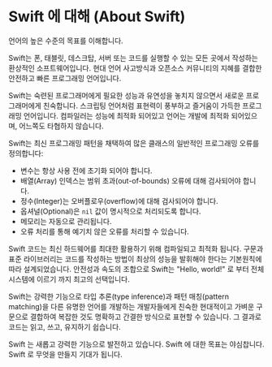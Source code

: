 # Swift 에 대해 (About Swift)

언어의 높은 수준의 목표를 이해합니다.

Swift는 폰, 태블릿, 데스크탑, 서버
또는 코드를 실행할 수 있는 모든 곳에서
작성하는 환상적인 소프트웨어입니다.
현대 언어 사고방식과
오픈소스 커뮤니티의 지혜를 결합한
안전하고 빠른 프로그래밍 언어입니다.

Swift는 숙련된 프로그래머에게
필요한 성능과 유연성을 놓치지 않으면서
새로운 프로그래머에게 친숙합니다.
스크립팅 언어처럼 표현력이 풍부하고
즐거움이 가득한 프로그래밍 언어입니다.
컴파일러는 성능에 최적화 되어있고
언어는 개발에 최적화 되어있으며,
어느쪽도 타협하지 않습니다.

Swift는 최신 프로그래밍 패턴을 채택하여
많은 클래스의 일반적인 프로그래밍 오류를 정의합니다:

* 변수는 항상 사용 전에 초기화 되어야 합니다.
* 배열(Array) 인덱스는 범위 초과(out-of-bounds) 오류에 대해 검사되어야 합니다.
* 정수(Integer)는 오버플로우(overflow)에 대해 검사되어야 합니다.
* 옵셔널(Optional)은 `nil` 값이 명시적으로 처리되도록 합니다.
* 메모리는 자동으로 관리됩니다.
* 오류 처리를 통해 예기치 않은 오류를 처리할 수 있습니다.

Swift 코드는 최신 하드웨어를 최대한 활용하기 위해 컴파일되고 최적화 됩니다.
구문과 표준 라이브러리는
코드를 작성하는 방법이
최상의 성능을 발휘해야 한다는 기본원칙에 따라 설계되었습니다.
안전성과 속도의 조합으로 Swift는 "Hello, world!" 로 부터
전체 시스템에 이르기 까지 최고의 선택입니다.

Swift는 강력한 기능으로 타입 추론(type inference)과 패턴 매칭(pattern matching)을
다른 유명한 언어를 개발하는 개발자들에게 친숙한
현대적이고 가벼운 구문으로 결합하여
복잡한 것도 명확하고 간결한 방식으로 표현할 수 있습니다.
그 결과로 코드는 읽고, 쓰고, 유지하기 쉽습니다.

Swift 는 새롭고 강력한 기능으로 발전하고 있습니다.
Swift 에 대한 목표는 야심찹니다.
Swift 로 무엇을 만들지 기대가 됩니다.

<!--
This source file is part of the Swift.org open source project

Copyright (c) 2014 - 2022 Apple Inc. and the Swift project authors
Licensed under Apache License v2.0 with Runtime Library Exception

See https://swift.org/LICENSE.txt for license information
See https://swift.org/CONTRIBUTORS.txt for the list of Swift project authors
-->